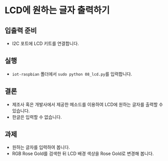 # LCD에 원하는 글자 출력하기

## 입출력 준비
* I2C 포트에 LCD 키트를 연결합니다.

## 실행
* `iot-raspbian` 폴더에서 `sudo python 08_lcd.py`를 입력합니다.

## 결론
* 제조사 혹은 개발사에서 제공한 메소드를 이용하여 LCD에 원하는 글자를 출력할 수 있습니다.
* 한글은 입력할 수 없습니다.

## 과제
* 원하는 글자를 입력하여 봅니다.
* RGB Rose Gold를 검색한 뒤 LCD 배경 색상을 Rose Gold로 변경해 봅니다.
